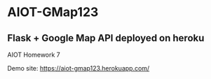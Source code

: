 # AIOT-GMap123 
## Flask + Google Map API deployed on heroku

AIOT Homework 7

Demo site: https://aiot-gmap123.herokuapp.com/
